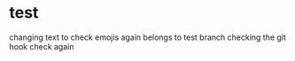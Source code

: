 # test
changing text to check emojis
again
belongs to test branch
checking the git hook
check again
